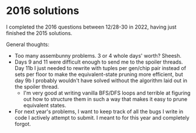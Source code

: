 # 2016 solutions

I completed the 2016 questions between 12/28-30 in 2022, having just finished the 2015
solutions.

General thoughts:

- Too many assembunny problems. 3 or 4 whole days' worth? Sheesh.
- Days 9 and 11 were difficult enough to send me to the spoiler threads. Day 11b I just
  needed to rewrite with tuples per gen/chip pair instead of sets per floor to make the
  equivalent-state pruning more efficient, but day 9b I probably wouldn't have solved
  without the algorithm laid out in the spoiler thread.
  - I'm very good at writing vanilla BFS/DFS loops and terrible at figuring out how to
    structure them in such a way that makes it easy to prune equivalent states.
- For next year's problems, I want to keep track of all the bugs I write in code I
  actively attempt to submit. I meant to for this year and completely forgot.
